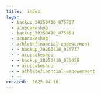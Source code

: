 ```yaml
---
title:  index
tags:
  - backup_20250410_075737
  - acupcakeshop
  - backup_20250410_075058
  - acupcakeshop
  - athletefinancial-empowerment
  - - backup_20250410_075737
  - - acupcakeshop
  - - backup_20250410_075058
  - - acupcakeshop
  - - athletefinancial-empowerment
  - --
created:  2025-04-10
---
```



